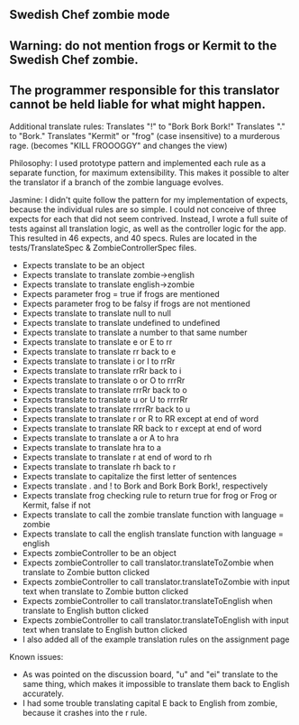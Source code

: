 ## Swedish Chef zombie mode

## Warning: do not mention frogs or Kermit to the Swedish Chef zombie.
## The programmer responsible for this translator cannot be held liable for what might happen.

Additional translate rules:
Translates "!" to "Bork Bork Bork!"
Translates "." to "Bork."
Translates "Kermit" or "frog" (case insensitive) to a murderous rage.
 (becomes "KILL FROOOGGY" and changes the view)
 
Philosophy:
 I used prototype pattern and implemented each rule as a separate function, for maximum extensibility. This makes it
 possible to alter the translator if a branch of the zombie language evolves.
 
Jasmine:
I didn't quite follow the pattern for my implementation of expects, because the individual rules are so simple. I could
 not conceive of three expects for each that did not seem contrived. Instead, I wrote a full suite of tests against
 all translation logic, as well as the controller logic for the app. This resulted in 46 expects, and 40 specs. Rules
 are located in the tests/TranslateSpec & ZombieControllerSpec files.

* Expects translate to be an object
* Expects translate to translate zombie->english
* Expects translate to translate english->zombie
* Expects parameter frog = true if frogs are mentioned
* Expects parameter frog to be falsy if frogs are not mentioned
* Expects translate to translate null to null
* Expects translate to translate undefined to undefined
* Expects translate to translate a number to that same number
* Expects translate to translate e or E to rr
* Expects translate to translate rr back to e
* Expects translate to translate i or I to rrRr
* Expects translate to translate rrRr back to i
* Expects translate to translate o or O to rrrRr
* Expects translate to translate rrrRr back to o
* Expects translate to translate u or U to rrrrRr
* Expects translate to translate rrrrRr back to u
* Expects translate to translate r or R to RR except at end of word
* Expects translate to translate RR back to r except at end of word
* Expects translate to translate a or A to hra
* Expects translate to translate hra to a
* Expects translate to translate r at end of word to rh
* Expects translate to translate rh back to r
* Expects translate to capitalize the first letter of sentences
* Expects translate . and ! to Bork and Bork Bork Bork!, respectively
* Expects translate frog checking rule to return true for frog or Frog or Kermit, false if not
* Expects translate to call the zombie translate function with language = zombie
* Expects translate to call the english translate function with language = english
* Expects zombieController to be an object
* Expects zombieController to call translator.translateToZombie when translate to Zombie button clicked
* Expects zombieController to call translator.translateToZombie with input text when translate to Zombie button clicked
* Expects zombieController to call translator.translateToEnglish when translate to English button clicked
* Expects zombieController to call translator.translateToEnglish with input text when translate to English button clicked
* I also added all of the example translation rules on the assignment page
 
Known issues:

* As was pointed on the discussion board, "u" and "ei" translate to the same thing, which makes it impossible to 
translate them back to English accurately.
* I had some trouble translating capital E back to English from zombie, because it crashes into the r rule.
 
